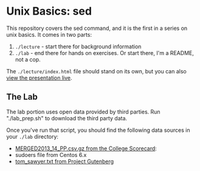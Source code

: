 # Unix Basics: sed

This repository covers the sed command, and it is the first in a
series on unix basics.  It comes in two parts:

1. `./lecture` - start there for background information
2. `./lab` - end there for hands on exercises.  Or start there, I'm a
  README, not a cop.

The `./lecture/index.html` file should stand on its own, but you can
also [view the presentation live](https://codemuxer.com/presentations/unix_basics/sed/).

## The Lab

The lab portion uses open data provided by third parties. Run
"./lab_prep.sh" to download the third party data.

Once you've run that script, you should find the following
data sources in your `./lab` directory:

- [MERGED2013_14_PP.csv.gz from the College Scorecard](https://collegescorecard.ed.gov/data/):
- sudoers file from Centos 6.x
- [tom_sawyer.txt from Project Gutenberg](http://gutenberg.org/ebooks/74)
